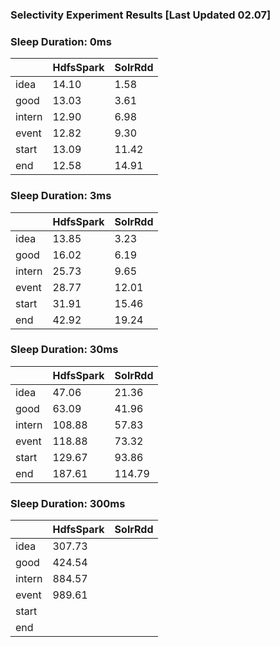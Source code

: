 ### Selectivity Experiment Results [Last Updated 02.07]

### Sleep Duration: 0ms

|          |  HdfsSpark   | SolrRdd
|----------|-----------------|-----------|
| idea |      14.10         | 1.58   |
| good |      13.03           | 3.61  |
| intern     |      12.90             | 6.98  |
| event     |     12.82           | 9.30 |
| start     |     13.09         | 11.42  |
| end  |      12.58         | 14.91 |

### Sleep Duration: 3ms

|          |  HdfsSpark   | SolrRdd
|----------|-----------------|-----------|
| idea |      13.85         | 3.23   |
| good |      16.02           | 6.19  |
| intern     |      25.73             | 9.65  |
| event     |     28.77           | 12.01 |
| start     |     31.91        | 15.46  |
| end  |      42.92         | 19.24 |

### Sleep Duration: 30ms

|          |  HdfsSpark   | SolrRdd
|----------|-----------------|-----------|
| idea |      47.06         | 21.36   |
| good |      63.09           | 41.96  |
| intern     |      108.88             | 57.83  |
| event     |     118.88           | 73.32 |
| start     |     129.67         | 93.86  |
| end  |      187.61         | 114.79 |

### Sleep Duration: 300ms

|          |  HdfsSpark   | SolrRdd
|----------|-----------------|-----------|
| idea |      307.73         |    |
| good | 424.54                |   |
| intern     | 884.57                  |   |
| event     | 989.61               |  |
| start     |              |   |
| end  |               |  |

